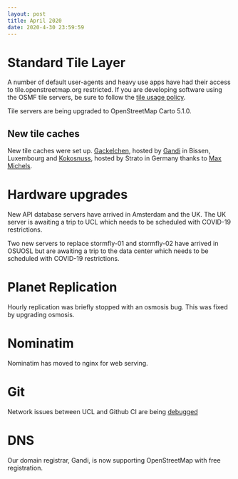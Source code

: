 ```yaml
---
layout: post
title: April 2020
date: 2020-4-30 23:59:59
---
```


# Standard Tile Layer

A number of default user-agents and heavy use apps have had their access to tile.openstreetmap.org restricted. If you are developing software using the OSMF tile servers, be sure to follow the [tile usage policy](/policies/tiles/).

Tile servers are being upgraded to OpenStreetMap Carto 5.1.0.

## New tile caches

New tile caches were set up. [Gackelchen](https://hardware.openstreetmap.org/servers/gackelchen.openstreetmap.org/), hosted by [Gandi](https://www.gandi.net/) in Bissen, Luxembourg and [Kokosnuss](https://hardware.openstreetmap.org/servers/kokosnuss.openstreetmap.org/), hosted by Strato in Germany thanks to [Max Michels](https://twitter.com/max_michels_).

# Hardware upgrades

New API database servers have arrived in Amsterdam and the UK. The UK server is awaiting a trip to UCL which needs to be scheduled with COVID-19 restrictions.

Two new servers to replace stormfly-01 and stormfly-02 have arrived in OSUOSL but are awaiting a trip to the data center which needs to be scheduled with COVID-19 restrictions.

# Planet Replication

Hourly replication was briefly stopped with an osmosis bug. This was fixed by upgrading osmosis.

# Nominatim

Nominatim has moved to nginx for web serving.

# Git

Network issues between UCL and Github CI are being [debugged](https://github.com/openstreetmap/operations/issues/381)

# DNS

Our domain registrar, Gandi, is now supporting OpenStreetMap with free registration.
